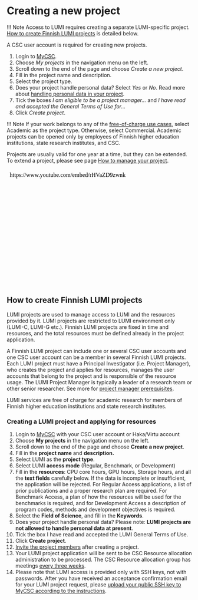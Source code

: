 # Creating a new project

!!! Note
    Access to LUMI requires creating a separate LUMI-specific project. [How to create Finnish LUMI projects](how-to-create-new-project.md#how-to-create-finnish-lumi-projects) is detailed below.

A CSC user account is required for creating new projects.

1. Login to [MyCSC](http://my.csc.fi).
2. Choose _My projects_ in the navigation menu on the left.
3. Scroll down to the end of the page and choose _Create a new
project_.
4. Fill in the project name and description.
5. Select the project type.
6. Does your project handle personal data? Select _Yes_ or _No_. Read more about [handling personal data in your project](../accounts/when-your-project-handles-personal-data.md).
7. Tick the boxes _I am eligible to be a project manager..._ and _I
have read and accepted the General Terms of Use for..._
8. Click _Create project_.

!!! Note
    If your work belongs to any of the [free-of-charge use
    cases](https://research.csc.fi/free-of-charge-use-cases), select Academic as the project type. Otherwise,
    select Commercial. Academic projects can be
    opened only by employees of Finnish higher education institutions,
    state research institutes, and CSC.

Projects are usually valid for one year at a time, but they can be extended. To extend a project, please see page [How to manage your project](how-to-manage-your-project.md).

<iframe width="560" height="315" srcdoc="https://www.youtube.com/embed/rHVaZD9zwnk" title="YouTube video player" frameborder="0" allow="accelerometer; autoplay; clipboard-write; encrypted-media; gyroscope; picture-in-picture" allowfullscreen></iframe>

## How to create Finnish LUMI projects

LUMI projects are used to manage access to LUMI and the resources provided by it. LUMI projects are restricted to LUMI environment only (LUMI-C, LUMI-G etc.). Finnish LUMI projects are fixed in time and resources, and the total resources must be defined already in the project application.

A Finnish LUMI project can include one or several CSC user accounts and one CSC user account can be a member in several Finnish LUMI projects. Each LUMI project must have a Principal Investigator (i.e. Project Manager), who creates the project and applies for resources, manages the user accounts that belong to the project and is responsible of the resource usage. The LUMI Project Manager is typically a leader of a research team or other senior researcher. See more for [project manager prerequisites](https://research.csc.fi/en/prerequisites-for-a-project-manager).

LUMI services are free of charge for academic research for members of Finnish higher education institutions and state research institutes.

### Creating a LUMI project and applying for resources

1. Login to [MyCSC](http://my.csc.fi/) with your CSC user account or Haka/Virtu account
2. Choose **My projects** in the navigation menu on the left.
3. Scroll down to the end of the page and choose **Create a new project**.
4. Fill in the **project name** and **description.**
5. Select LUMI as the **project type**.
6. Select LUMI **access mode** (Regular, Benchmark, or Development)
7. Fill in the **resources**: CPU core hours, GPU hours, Storage hours, and all the **text fields** carefully below. If the data is incomplete or insufficient, the application will be rejected. For Regular Access applications, a list of prior publications and a proper research plan are required. For Benchmark Access, a plan of how the resources will be used for the benchmarks is required, and for Development Access a description of program codes, methods and development objectives is required.
8. Select the **Field of Science**, and fill in the **Keywords**.
9. Does your project handle personal data? Please note: **LUMI projects are not allowed to handle personal data at present**.
10. Tick the box I have read and accepted the LUMI General Terms of Use.
11. Click **Create project**.
12. [Invite the project members](how-to-add-members-to-project.md) after creating a project.
13. Your LUMI project application will be sent to be CSC Resource allocation administration to be processed. The CSC Resource allocation group has meetings [every three weeks](https://research.csc.fi/applying-for-computing-resources).
14. Please note that LUMI access is provided only with SSH keys, not with passwords. After you have received an acceptance confirmation email for your LUMI project request, please [upload your public SSH key to MyCSC according to the instructions](../computing/connecting.md#setting-up-ssh-keys).
